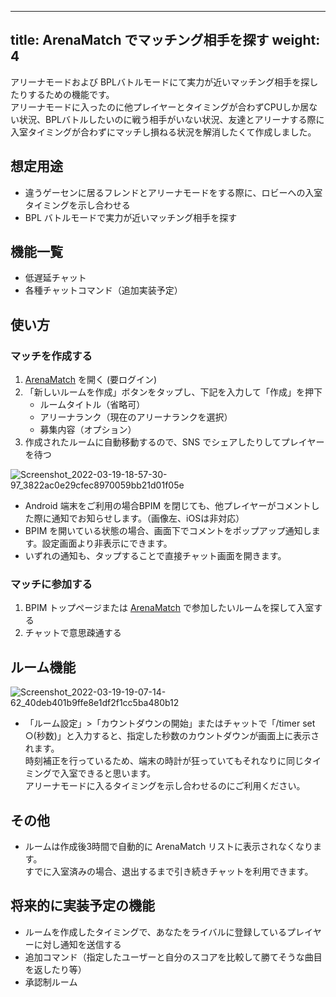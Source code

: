 
---
title: ArenaMatch でマッチング相手を探す
weight: 4
---
アリーナモードおよび BPLバトルモードにて実力が近いマッチング相手を探したりするための機能です。  
アリーナモードに入ったのに他プレイヤーとタイミングが合わずCPUしか居ない状況、BPLバトルしたいのに戦う相手がいない状況、友達とアリーナする際に入室タイミングが合わずにマッチし損ねる状況を解消したくて作成しました。

## 想定用途
- 違うゲーセンに居るフレンドとアリーナモードをする際に、ロビーへの入室タイミングを示し合わせる
- BPL バトルモードで実力が近いマッチング相手を探す

## 機能一覧
- 低遅延チャット
- 各種チャットコマンド（追加実装予定）

## 使い方
### マッチを作成する
1. [ArenaMatch](https://bpi.poyashi.me/arena) を開く (要ログイン)
2. 「新しいルームを作成」ボタンをタップし、下記を入力して「作成」を押下
	- ルームタイトル（省略可）
	- アリーナランク（現在のアリーナランクを選択）
	- 募集内容（オプション）
3. 作成されたルームに自動移動するので、SNS でシェアしたりしてプレイヤーを待つ


![Screenshot_2022-03-19-18-57-30-97_3822ac0e29cfec8970059bb21d01f05e](https://user-images.githubusercontent.com/47537864/159116700-4baf6213-e1be-4049-948a-d60d4363d7fb.jpg)

- Android 端末をご利用の場合BPIM を閉じても、他プレイヤーがコメントした際に通知でお知らせします。（画像左、iOSは非対応）
- BPIM を開いている状態の場合、画面下でコメントをポップアップ通知します。設定画面より非表示にできます。
- いずれの通知も、タップすることで直接チャット画面を開きます。

### マッチに参加する
1. BPIM トップページまたは [ArenaMatch](https://bpi.poyashi.me/arena) で参加したいルームを探して入室する
2. チャットで意思疎通する

## ルーム機能

![Screenshot_2022-03-19-19-07-14-62_40deb401b9ffe8e1df2f1cc5ba480b12](https://user-images.githubusercontent.com/47537864/159116831-2ccb98a4-7762-49b6-9ca7-b88136059b26.jpg)

- 「ルーム設定」>「カウントダウンの開始」またはチャットで「/timer set ○(秒数)」と入力すると、指定した秒数のカウントダウンが画面上に表示されます。  
時刻補正を行っているため、端末の時計が狂っていてもそれなりに同じタイミングで入室できると思います。  
アリーナモードに入るタイミングを示し合わせるのにご利用ください。

## その他
- ルームは作成後3時間で自動的に ArenaMatch リストに表示されなくなります。  
すでに入室済みの場合、退出するまで引き続きチャットを利用できます。

## 将来的に実装予定の機能
- ルームを作成したタイミングで、あなたをライバルに登録しているプレイヤーに対し通知を送信する
- 追加コマンド（指定したユーザーと自分のスコアを比較して勝てそうな曲目を返したり等）
- 承認制ルーム